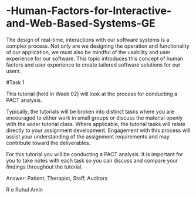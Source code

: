 # -Human-Factors-for-Interactive-and-Web-Based-Systems-GE

The design of real-time, interactions with our software systems is a complex process.  Not only are we designing the operation and functionality of our application, we must also be mindful of the usability and user experience for our software.  This topic introduces this concept of human factors and user experience to create tailored software solutions for our users.

#Task 1 

This tutorial (held in Week 02) will look at the process for conducting a PACT analysis. 

Typically, the tutorials will be broken into distinct tasks where you are encouraged to either work in small groups or discuss the material openly with the wider tutorial class.  Where applicable, the tutorial tasks will relate directly to your assignment development.  Engagement with this process will assist your understanding of the assignment requirements and may contribute toward the deliverables.

For this tutorial you will be conducting a PACT analysis.  It is important for you to take notes with each task so you can discuss and compare your findings throughout the tutorial.


Answer: Patient, Therapist, Staff, Auditors

R e Ruhul Amin
